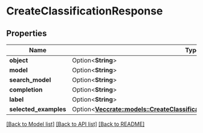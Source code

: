 # CreateClassificationResponse

## Properties

Name | Type | Description | Notes
------------ | ------------- | ------------- | -------------
**object** | Option<**String**> |  | [optional]
**model** | Option<**String**> |  | [optional]
**search_model** | Option<**String**> |  | [optional]
**completion** | Option<**String**> |  | [optional]
**label** | Option<**String**> |  | [optional]
**selected_examples** | Option<[**Vec<crate::models::CreateClassificationResponseSelectedExamplesInner>**](CreateClassificationResponse_selected_examples_inner.md)> |  | [optional]

[[Back to Model list]](../README.md#documentation-for-models) [[Back to API list]](../README.md#documentation-for-api-endpoints) [[Back to README]](../README.md)


